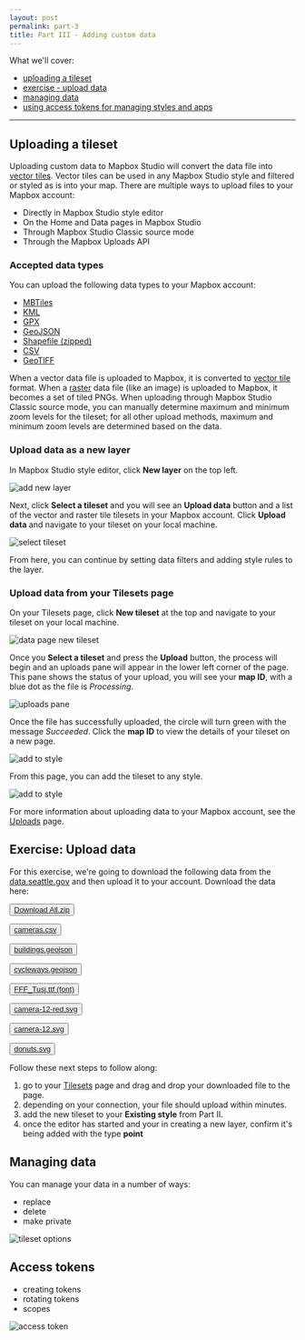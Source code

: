 ```yaml
---
layout: post
permalink: part-3
title: Part III - Adding custom data
---
```

What we'll cover:

- [uploading a tileset](#uploading-a-tileset)
- [exercise - upload data](#exercise-upload-data)
- [managing data](#managing-data)
- [using access tokens for managing styles and apps](#access-tokens)

<hr>

## Uploading a tileset
Uploading custom data to Mapbox Studio will convert the data file into [vector tiles]({{site.mbbaseurl}}/define-vector-tiles). Vector tiles can be used in any Mapbox Studio style and filtered or styled as is into your map. There are multiple ways to upload files to your Mapbox account:

- Directly in Mapbox Studio style editor
- On the Home and Data pages in Mapbox Studio
- Through Mapbox Studio Classic source mode
- Through the Mapbox Uploads API

### Accepted data types

You can upload the following data types to your Mapbox account:

- [MBTiles]({{site.mbbaseurl}}/define-mbtiles)
- [KML]({{site.mbbaseurl}}/define-kml)
- [GPX]({{site.basuerl}}/define-gpx)
- [GeoJSON]({{site.mbbaseurl}}/define-geojson)
- [Shapefile (zipped)]({{site.mbbaseurl}}/define-shapefile)
- [CSV]({{site.mbbaseurl}}/define-csv)
- [GeoTIFF]({{site.mbbaseurl}}/define-tiff)

When a vector data file is uploaded to Mapbox, it is converted to [vector tile]({{site.mbbaseurl}}/define-vector-tiles) format. When a [raster]({{site.mbbaseurl}}/define-raster) data file (like an image) is uploaded to Mapbox, it becomes a set of tiled PNGs. When uploading through Mapbox Studio Classic source mode, you can manually determine maximum and minimum zoom levels for the tileset; for all other upload methods, maximum and minimum zoom levels are determined based on the data.

### Upload data as a new layer

In Mapbox Studio style editor, click **New layer** on the top left.

![add new layer]({{site.baseurl}}/assets/studio/data-new-layer-btn.png)

Next, click **Select a tileset** and you will see an **Upload data** button and a list of the vector and raster tile tilesets in your Mapbox account. Click **Upload data** and navigate to your tileset on your local machine.

![select tileset]({{site.baseurl}}/assets/studio/data-select-data-options.jpg)

From here, you can continue by setting data filters and adding style rules to the layer.


### Upload data from your Tilesets page

On your Tilesets page, click **New tileset** at the top and navigate to your tileset on your local machine.

![data page new tileset]({{site.baseurl}}/assets/studio/tilesets-page-new.png)

Once you **Select a tileset** and press the **Upload** button, the process will begin and an uploads pane will appear in the lower left corner of the page. This pane shows the status of your upload, you will see your **map ID**, with a blue dot as the file is *Processing*.

![uploads pane]({{site.baseurl}}/assets/studio/data-processing-data.png)

Once the file has successfully uploaded, the circle will turn green with the message *Succeeded*. Click the **map ID** to view the details of your tileset on a new page.

![add to style]({{site.baseurl}}/assets/studio/data-upload-success.png)

From this page, you can add the tileset to any style.

![add to style]({{site.baseurl}}/assets/studio/data-add-to-style.png)

For more information about uploading data to your Mapbox account, see the [Uploads]({{site.mbbaseurl}}/uploads) page.

## Exercise: Upload data

For this exercise, we're going to download the following data from the [data.seattle.gov](https://data.seattle.gov/) and then upload it to your account. Download the data here:

<button class='button'><a href="{{site.baseurl}}/data/download_all.zip">
Download All.zip</a></button>

<button class='button'><a href="{{site.baseurl}}/data/Seattle_Traffic_Cameras.csv">
cameras.csv</a></button>

<button class='button'><a href="{{site.baseurl}}/data/uw-buildings.geojson">buildings.geojson</a></button>

<button class='button'><a href="{{site.baseurl}}/data/uw-cycleway.geojson">cycleways.geojson</a></button>

<button class='button'><a href="{{site.baseurl}}/assets/FFF_Tusj.ttf">FFF_Tusj.ttf (font)</a></button>

<button class='button'><a href="{{site.baseurl}}/assets/camera-12-red.svg">camera-12-red.svg</a></button>

<button class='button'><a href="{{site.baseurl}}/assets/camera-12.svg">camera-12.svg</a></button>

<button class='button'><a href="{{site.baseurl}}/assets/donut.svg">donuts.svg</a></button>

Follow these next steps to follow along:

1. go to your [Tilesets](https://www.mapbox.com/studio/tilesets/) page and drag and drop your downloaded file to the page. 
1. depending on your connection, your file should upload within minutes.
1. add the new tileset to your **Existing style** from Part II.
1. once the editor has started and your in creating a new layer, confirm it's being added with the type **point**

## Managing data
You can manage your data in a number of ways:

- replace
- delete
- make private

![tileset options]({{site.baseurl}}/assets/studio/tileset-options.png)

## Access tokens

- creating tokens
- rotating tokens
- scopes

![access token]({{site.baseurl}}/assets/studio/account-settings-8.png)
